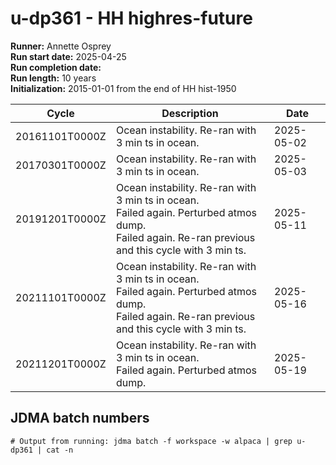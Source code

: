 # u-dp361 - HH highres-future

**Runner:** Annette Osprey  
**Run start date:** 2025-04-25  
**Run completion date:**   
**Run length:** 10 years  
**Initialization:** 2015-01-01 from the end of HH hist-1950  

| Cycle | Description | Date |
| --- | --- | --- |
| 20161101T0000Z | Ocean instability. Re-ran with 3 min ts in ocean. | 2025-05-02 |
| 20170301T0000Z | Ocean instability. Re-ran with 3 min ts in ocean. | 2025-05-03 |
| 20191201T0000Z | Ocean instability. Re-ran with 3 min ts in ocean.<br>Failed again. Perturbed atmos dump.<br>Failed again. Re-ran previous and this cycle with 3 min ts. | 2025-05-11 |
| 20211101T0000Z | Ocean instability. Re-ran with 3 min ts in ocean.<br>Failed again. Perturbed atmos dump.<br>Failed again. Re-ran previous and this cycle with 3 min ts. | 2025-05-16 |
| 20211201T0000Z | Ocean instability. Re-ran with 3 min ts in ocean.<br>Failed again. Perturbed atmos dump. | 2025-05-19 |

## JDMA batch numbers
```
# Output from running: jdma batch -f workspace -w alpaca | grep u-dp361 | cat -n
```
